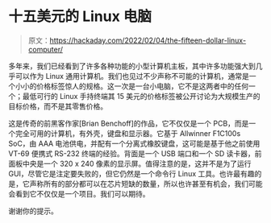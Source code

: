 # 十五美元的 Linux 电脑

> 原文：<https://hackaday.com/2022/02/04/the-fifteen-dollar-linux-computer/>

多年来，我们已经看到了许多各种功能的小型计算机主板，其中许多功能强大到几乎可以作为 Linux 通用计算机。我们也见过不少声称不可能的计算机，通常是一个小小的价格标签惊人的规格。这一次是一台小电脑，它不是这两者中的任何一个；最低可行的 Linux 手持终端其 15 美元的价格标签被公开讨论为大规模生产的目标价格，而不是其零售价格。

这是传奇的前黑客作家[Brian Benchoff]的作品，它不仅仅是一个 PCB，而是一个完全可用的计算机，有外壳，键盘和显示器。它基于 Allwinner F1C100s SoC，由 AAA 电池供电，并配有一个分离式橡胶键盘，这可能是基于他之前使用 VT-69 便携式 RS-232 终端的经验。背面是一个 USB 端口和一个 SD 读卡器，前面板中央是一个 320 x 240 像素的显示屏。值得注意的是，这并不是为了运行 GUI，尽管它是注定要失败的，但它仍然是一个命令行 Linux 工具。也许最有趣的是，它声称所有的部分都可以在芯片短缺的数量，所以也许甚至有机会，我们可能会看到它不仅仅是一个项目。我们可以期待。

谢谢你的提示。